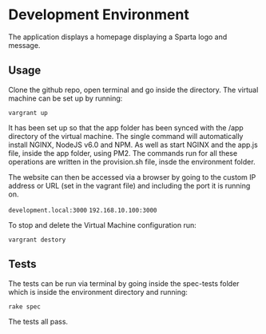 # Development Environment

The application displays a homepage displaying a Sparta logo and message. 

## Usage

Clone the github repo, open terminal and go inside the directory. The virtual machine can be set up by running: 

``vargrant up``

It has been set up so that the app folder has been synced with the /app directory of the virtual machine. The single command will automatically install NGINX, NodeJS v6.0 and NPM. As well as start NGINX and the app.js file, inside the app folder, using PM2. The commands run for all these operations are written in the provision.sh file, insde the environment folder. 

The website can then be accessed via a browser by going to the custom IP address or URL (set in the vagrant file) and including the port it is running on. 

``development.local:3000``
``192.168.10.100:3000``

To stop and delete the Virtual Machine configuration run:

``vargrant destory``

## Tests

The tests can be run via terminal by going inside the spec-tests folder which is inside the environment directory and running: 

``rake spec``

The tests all pass.
